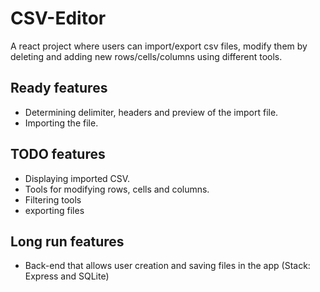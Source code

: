 ﻿# CSV-Editor
A react project where users can import/export csv files, modify them by deleting and adding new rows/cells/columns using different tools.

## Ready features
  - Determining delimiter, headers and preview of the import file.
  - Importing the file.


## TODO features
  - Displaying imported CSV.
  - Tools for modifying rows, cells and columns.
  - Filtering tools
  - exporting files

## Long run features
  - Back-end that allows user creation and saving files in the app (Stack: Express and SQLite)

  
